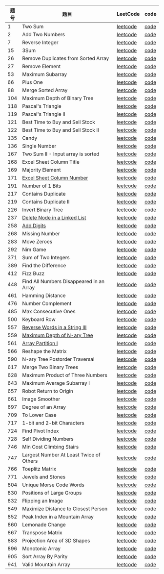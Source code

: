 |题号|题目|LeetCode|code|
|------|------|------|------|
|1|Two Sum|[leetcode](https://leetcode.com/problems/two-sum)|[code](leetcode/TwoSum_1.java)|
|2|Add Two Numbers|[leetcode](https://leetcode.com/problems/add-two-numbers)|[code](leetcode/AddTwoNumbers_2.java)|
|7|Reverse Integer|[leetcode](https://leetcode.com/problems/reverse-integer)|[code](leetcode/ReverseInteger_7.java)|
|15|3Sum|[leetcode](https://leetcode.com/problems/3sum)|[code](leetcode/Sum3_15.java)|
|26|Remove Duplicates from Sorted Array|[leetcode](https://leetcode.com/problems/remove-duplicates-from-sorted-array)|[code](leetcode/RemoveDuplicatesfromSortedArray_26.java)|
|27|Remove Element|[leetcode](https://leetcode.com/problems/remove-element)|[code](leetcode/RemoveElement_27.java)|
|53|Maximum Subarray|[leetcode](https://leetcode.com/problems/maximum-subarray)|[code](leetcode/MaximumSubarry_53.java)|
|66|Plus One|[leetcode](https://leetcode.com/problems/plus-one)|[code](leetcode/PlusOne_66.java)|
|88|Merge Sorted Array|[leetcode](https://leetcode.com/problems/merge-sorted-array)|[code](leetcode/MergeSortArray_88.java)|
|104|Maximum Depth of Binary Tree|[leetcode](https://leetcode.com/problems/maximum-depth-of-binary-tree)|[code](leetcode/MaximumDepthofBinaryTree_104.java)|
|118|Pascal's Triangle|[leetcode](https://leetcode.com/problems/pascals-triangle)|[code](leetcode/PascalsTriangle_118.java)|
|119|Pascal's Triangle II|[leetcode](https://leetcode.com/problems/pascals-triangle-ii)|[code](leetcode/PascalsTriangleII_119.java)|
|121|Best Time to Buy and Sell Stock|[leetcode](https://leetcode.com/problems/best-time-to-buy-and-sell-stock)|[code](leetcode/BestTimetoBuyandSellStock_121.java)|
|122|Best Time to Buy and Sell Stock II|[leetcode](https://leetcode.com/problems/best-time-to-buy-and-sell-stock-ii)|[code](leetcode/BestTimetoBuyandSellStockII_122.java)|
|135|Candy|[leetcode](https://leetcode.com/problems/candy)|[code](leetcode/SearchInsertPosition_135.java)|
|136|Single Number|[leetcode](https://leetcode.com/problems/single-number)|[code](leetcode/SingleNumber_136.java)|
|167|Two Sum II - Input array is sorted|[leetcode](https://leetcode.com/problems/two-sum-ii-input-array-is-sorted)|[code](leetcode/TwoSumII_167.java)|
|168|Excel Sheet Column Title|[leetcode](https://leetcode.com/problems/excel-sheet-column-title)|[code](leetcode/ExcelSheetColumnTitle_168.java)|
|169|Majority Element|[leetcode](https://leetcode.com/problems/majority-element)|[code](leetcode/MajorityElement_169.java)|
|171|[Excel Sheet Column Number](https://my.oschina.net/DBboy/blog/2243745)|[leetcode](https://leetcode.com/problems/excel-sheet-column-number)|[code](leetcode/ExcelSheetColumnNumber_171.java)|
|191|Number of 1 Bits|[leetcode](https://leetcode.com/problems/number-of-1-bits)|[code](leetcode/Numberof1bits_191.java)|
|217|Contains Duplicate|[leetcode](https://leetcode.com/problems/contains-duplicate)|[code](leetcode/ContainsDuplicate_217.java)|
|219|Contains Duplicate II|[leetcode](https://leetcode.com/problems/contains-duplicate-ii)|[code](leetcode/ContainsDuplicate_219.java)|
|226|Invert Binary Tree|[leetcode](https://leetcode.com/problems/invert-binary-tree)|[code](leetcode/InvertBinaryTree_226.java)|
|237|[Delete Node in a Linked List](https://my.oschina.net/DBboy/blog/2243950)|[leetcode](https://leetcode.com/problems/delete-node-in-a-linked-list)|[code](leetcode/DeleteNodeinaLinkedList_237.java)|
|258|[Add Digits](https://my.oschina.net/DBboy/blog/2247169)|[leetcode](https://leetcode.com/problems/add-digits)|[code](leetcode/AddDigits_258.java)|
|268|Missing Number|[leetcode](https://leetcode.com/problems/missing-number)|[code](leetcode/MissingNumbers_268.java)|
|283|Move Zeroes|[leetcode](https://leetcode.com/problems/move-zeroes)|[code](leetcode/MoveZeroes_283.java)|
|292|Nim Game|[leetcode](https://leetcode.com/problems/nim-game)|[code](leetcode/NimGame_292.java)|
|371|Sum of Two Integers|[leetcode](https://leetcode.com/problems/sum-of-two-integers)|[code](leetcode/SumofTwoIntegers_371.java)|
|389|Find the Difference|[leetcode](https://leetcode.com/problems/find-the-difference)|[code](leetcode/FindDifference_389.java)|
|412|Fizz Buzz|[leetcode](https://leetcode.com/problems/fizz-buzz)|[code](leetcode/FizzBuzz_412.java)|
|448|Find All Numbers Disappeared in an Array|[leetcode](https://leetcode.com/problems/find-all-numbers-disappeared-in-an-array)|[code](leetcode/FindDisappearedNumbers_448.java)|
|461|Hamming Distance|[leetcode](https://leetcode.com/problems/hamming-distance)|[code](leetcode/HammingDistance_461.java)|
|476|Number Complement|[leetcode](https://leetcode.com/problems/number-complement)|[code](leetcode/NumberCom_476.java)|
|485|Max Consecutive Ones|[leetcode](https://leetcode.com/problems/max-consecutive-ones)|[code](leetcode/MaxConsecutiveOnes_485.java)|
|500|Keyboard Row|[leetcode](https://leetcode.com/problems/keyboard-row)|[code](leetcode/KeyboardRow_500.java)|
|557|[Reverse Words in a String III](https://my.oschina.net/DBboy/blog/2243329)|[leetcode](https://leetcode.com/problems/reverse-words-in-a-string-iii)|[code](leetcode/ReverseWordsinAStringIII_557.java)|
|559|[Maximum Depth of N-ary Tree](https://my.oschina.net/DBboy/blog/2245350)|[leetcode](https://leetcode.com/problems/maximum-depth-of-n-ary-tree)|[code](leetcode/MaximumDepthofNaryTree_559.java)|
|561|[Array Partition I](https://my.oschina.net/DBboy/blog/2247166)|[leetcode](https://leetcode.com/problems/array-partition-i)|[code](leetcode/ArrayPartitionI_561.java)|
|566|Reshape the Matrix|[leetcode](https://leetcode.com/problems/reshape-the-matrix)|[code](leetcode/ReshapeTheMatrix_566.java)|
|590|N-ary Tree Postorder Traversal|[leetcode](https://leetcode.com/problems/n-ary-tree-postorder-traversal)|[code](leetcode/NaryTreepostordertraversal_590.java)|
|617|Merge Two Binary Trees|[leetcode](https://leetcode.com/problems/merge-two-binary-trees)|[code](leetcode/MergeTwoTree_617.java)|
|628|Maximum Product of Three Numbers|[leetcode](https://leetcode.com/problems/maximum-product-of-three-numbers)|[code](leetcode/MaximumProductofThreeNumbers_628.java)|
|643|Maximum Average Subarray I|[leetcode](https://leetcode.com/problems/maximum-average-subarray-i)|[code](leetcode/MaximumAverageSubarrayI_643.java)|
|657|Robot Return to Origin|[leetcode](https://leetcode.com/problems/robot-return-to-origin)|[code](leetcode/RobotReturn2Origin_657.java)|
|661|Image Smoother|[leetcode](https://leetcode.com/problems/image-smoother)|[code](leetcode/ImageSmoother_661.java)|
|697|Degree of an Array|[leetcode](https://leetcode.com/problems/degree-of-an-array)|[code](leetcode/DegreeofanArray_697.java)|
|709|To Lower Case|[leetcode](https://leetcode.com/problems/to-lower-case)|[code](leetcode/ToLowerCase_709.java)|
|717|1-bit and 2-bit Characters|[leetcode](https://leetcode.com/problems/1-bit-and-2-bit-characters)|[code](leetcode/OneBitCharacter_717.java)|
|724|Find Pivot Index|[leetcode](https://leetcode.com/problems/find-pivot-index)|[code](leetcode/FindPivotIndex_724.java)|
|728|Self Dividing Numbers|[leetcode](https://leetcode.com/problems/self-dividing-numbers)|[code](leetcode/SaveDividingNumbers_728.java)|
|746|Min Cost Climbing Stairs|[leetcode](https://leetcode.com/problems/min-cost-climbing-stairs)|[code](leetcode/MinCostClimbingStairs_746.java)|
|747|Largest Number At Least Twice of Others|[leetcode](https://leetcode.com/problems/largest-number-at-least-twice-of-others)|[code](leetcode/LargestNumberAtLeastTwiceofOthers_747.java)|
|766|Toeplitz Matrix|[leetcode](https://leetcode.com/problems/toeplitz-matrix)|[code](leetcode/ToeplitzMatrix_766.java)|
|771|Jewels and Stones|[leetcode](https://leetcode.com/problems/jewels-and-stones)|[code](leetcode/JewelsandStones_771.java)|
|804|Unique Morse Code Words|[leetcode](https://leetcode.com/problems/unique-morse-code-words)|[code](leetcode/UniqueMorseCodeWords_804.java)|
|830|Positions of Large Groups|[leetcode](https://leetcode.com/problems/positions-of-large-groups)|[code](leetcode/PositionofLargeGroups_830.java)|
|832|Flipping an Image|[leetcode](https://leetcode.com/problems/flipping-an-image)|[code](leetcode/FlippingAnImage_832.java)|
|849|Maximize Distance to Closest Person|[leetcode](https://leetcode.com/problems/maximize-distance-to-closest-person)|[code](leetcode/MaxinuzeDistancetoClosestPerson_849.java)|
|852|Peak Index in a Mountain Array|[leetcode](https://leetcode.com/problems/peak-index-in-a-mountain-array)|[code](leetcode/PeakIndexInaMountainArray_852.java)|
|860|Lemonade Change|[leetcode](https://leetcode.com/problems/lemonade-change)|[code](leetcode/LemonadeChange_860.java)|
|867|Transpose Matrix|[leetcode](https://leetcode.com/problems/transpose-matrix)|[code](leetcode/TramsposeMatrix_867.java)|
|883|Projection Area of 3D Shapes|[leetcode](https://leetcode.com/problems/projection-area-of-3d-shapes)|[code](leetcode/ProjectionAreaof3DShapes_883.java)|
|896|Monotonic Array|[leetcode](https://leetcode.com/problems/monotonic-array)|[code](leetcode/MonotonicArray_896.java)|
|905|Sort Array By Parity|[leetcode](https://leetcode.com/problems/sort-array-by-parity)|[code](leetcode/SortArrayByParity_905.java)|
|941|Valid Mountain Array|[leetcode](https://leetcode.com/problems/valid-mountain-array)|[code](leetcode/ValidMountainArray_941.java)|
